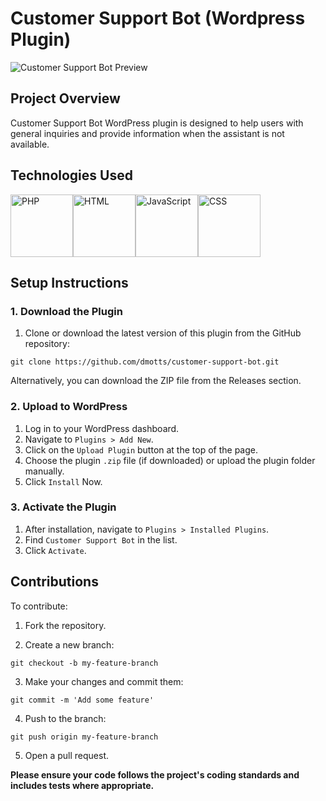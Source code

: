 # Customer Support Bot (Wordpress Plugin)

![Customer Support Bot Preview](https://res.cloudinary.com/dzpafdvkm/image/upload/v1725829845/Portfolio/virtual-assistant-chat-widget.png)

## Project Overview
Customer Support Bot WordPress plugin is designed to help users with general inquiries and provide information when the assistant is not available.

## Technologies Used
<p 
   style="
       display: flex;   
   ">
   <img src="" alt="PHP" width="100"/>
   <img src="" alt="HTML" width="100"/>
   <img src="" alt="JavaScript" width="100"/>
   <img src="" alt="CSS" width="100"/>
</p>

## Setup Instructions
### 1. Download the Plugin
1. Clone or download the latest version of this plugin from the GitHub repository:

```
git clone https://github.com/dmotts/customer-support-bot.git
```
Alternatively, you can download the ZIP file from the Releases section.

### 2. Upload to WordPress
1) Log in to your WordPress dashboard.
2) Navigate to `Plugins > Add New`.
3) Click on the `Upload Plugin` button at the top of the page.
4) Choose the plugin `.zip` file (if downloaded) or upload the plugin folder manually.
5) Click `Install` Now.

### 3. Activate the Plugin
1) After installation, navigate to `Plugins > Installed Plugins`.
2) Find `Customer Support Bot` in the list.
3) Click `Activate`.

## Contributions
To contribute:

1) Fork the repository.

2) Create a new branch: 
```
git checkout -b my-feature-branch
```

3) Make your changes and commit them: 
```
git commit -m 'Add some feature'
```
4) Push to the branch: 
```
git push origin my-feature-branch
```

5) Open a pull request.

<p><strong>Please ensure your code follows the project's coding standards and includes tests where appropriate.</strong></p>

